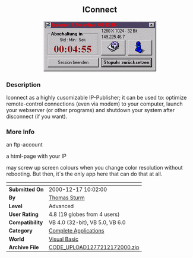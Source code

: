 ﻿<div align="center">

## IConnect

<img src="PIC20001217428579331.gif">
</div>

### Description

Iconnect as a highly cusomizable IP-Publisher; it can be used to: optimize remote-control connections (even via modem) to your computer, launch your webserver (or other programs) and shutdown your system after disconnect (if you want).
 
### More Info
 
an ftp-account

a html-page with your IP

may screw up screen colours when you change color resolution without rebooting. But then, it´s the only app here that can do that at all.


<span>             |<span>
---                |---
**Submitted On**   |2000-12-17 10:02:00
**By**             |[Thomas Sturm](https://github.com/Planet-Source-Code/PSCIndex/blob/master/ByAuthor/thomas-sturm.md)
**Level**          |Advanced
**User Rating**    |4.8 (19 globes from 4 users)
**Compatibility**  |VB 4\.0 \(32\-bit\), VB 5\.0, VB 6\.0
**Category**       |[Complete Applications](https://github.com/Planet-Source-Code/PSCIndex/blob/master/ByCategory/complete-applications__1-27.md)
**World**          |[Visual Basic](https://github.com/Planet-Source-Code/PSCIndex/blob/master/ByWorld/visual-basic.md)
**Archive File**   |[CODE\_UPLOAD1277212172000\.zip](https://github.com/Planet-Source-Code/thomas-sturm-iconnect__1-13661/archive/master.zip)








